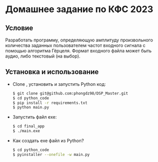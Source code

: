 # Домашнее задание по КФС 2023

## Условие
Разработать программу, определяющую амплитуду произвольного количества заданных пользователем частот входного сигнала с помощью алгоритма Гёрцеля. Формат входного файла может быть аудио, либо текстовый (на выбор).

## Установка и использование

* Clone , установить и запустить Python код:

    ```sh
  $ git clone git@github.com:phongdz98/DSP_Master.git
  $ cd python_code
  $ pip install -r requirements.txt
  $ python main.py
    ```
* Запустить файл exe:
    ```sh
    $ cd final_app
  $ ./main.exe
    ```
* Как создать exe файл из Python?
    ```sh
    $ cd python_code
  $ pyinstaller --onefile -w main.py
    ```

